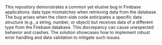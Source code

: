 This repository demonstrates a common yet elusive bug in Firebase applications: data type mismatches when retrieving data from the database. The bug arises when the client-side code anticipates a specific data structure (e.g., a string, number, or object) but receives data of a different type from the Firebase database. This discrepancy can cause unexpected behavior and crashes. The solution showcases how to implement robust error handling and data validation to mitigate such issues.